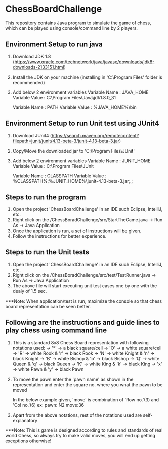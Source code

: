 # ChessBoardChallenge
This repository contains Java program to simulate the game of chess, which can be played using console/command line by 2 players.

Environment Setup to run java
-------------------------------
1. Download JDK 1.8 (https://www.oracle.com/technetwork/java/javase/downloads/jdk8-downloads-2133151.html)
2. Install the JDK on your machine (installing in 'C:\Program Files\' folder is recommended)
3. Add below 2 environment variables 
   Variable Name : JAVA_HOME
   Variable Value : C:\Program Files\Java\jdk1.8.0_31

   Variable Name : PATH 
   Variable Value : %JAVA_HOME%\bin

Environment Setup to run Unit test using JUnit4
-------------------------------------------------
1. Download JUnit4 (https://search.maven.org/remotecontent?filepath=junit/junit/4.13-beta-3/junit-4.13-beta-3.jar)
2. Copy/Move the downloaded jar to 'C:\Program Files\JUnit'
3. Add below 2 environment variables 
   Variable Name : JUNIT_HOME
   Variable Value : C:\Program Files\JUnit
   
   Variable Name : CLASSPATH
   Variable Value : %CLASSPATH%;%JUNIT_HOME%\junit-4.13-beta-3.jar;.;

Steps to run the program
--------------------------
1. Open the project 'ChessBoardChallenge' in an IDE such Eclipse, IntelliJ, etc.
2. Right click on the /ChessBoradChallenge/src/StartTheGame.java -> Run As -> Java Application
3. Once the application is run, a set of instructions will be given.
4. Follow the instructions for better experience.

Steps to run the Unit tests
--------------------------
1. Open the project 'ChessBoardChallenge' in an IDE such Eclipse, IntelliJ, etc.
2. Right click on the /ChessBoradChallenge/src/test/TestRunner.java -> Run As -> Java Application
3. The above file will start executing unit test cases one by one with the dealy of 1.5 sec.

***Note: When application/test is run, maximize the console so that chess board representation can be seen better.

Following are the instructions and guide lines to play chess using command line
---------------------------------------------------------------------------------
1. This is a standard 8x8 Chess Board representation with following notations used:
	-> '*' -> a black square/cell
	-> 'O' -> a white square/cell
	-> 'R' -> white Rook    &  'r' -> black Rook
	-> 'N' -> white Knight  &  'n' -> black Knight
	-> 'B' -> white Bishop  &  'b' -> black Bishop
	-> 'Q' -> white Queen   &  'q' -> black Queen
	-> 'K' -> white King    &  'k' -> black King
	-> 'x' -> white Pawn    &  'y' -> black Pawn

2. To move the pawn enter the 'pawn name' as shown in the representation and 
   enter the square no. where you wnat the pawn to be moved

	In the below example given, 'move' is combination of 'Row no.'(3) and 'Col no.'(6)
	ex: pawn: N2
	    move:36

3. Apart from the above notations, rest of the notations used are self-explanatory

***Note: This is game is designed according to rules and standards of real world Chess, so always try to make valid moves,
	you will end up getting exceptions otherwise!

